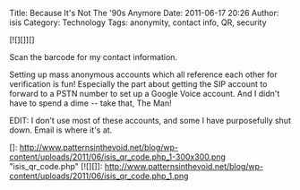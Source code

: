 Title: Because It's Not The '90s Anymore
Date: 2011-06-17 20:26
Author: isis
Category: Technology
Tags: anonymity, contact info, QR, security

[![][]][]

Scan the barcode for my contact information.

Setting up mass anonymous accounts which all reference each other for
verification is fun! Especially the part about getting the SIP account
to forward to a PSTN number to set up a Google Voice account. And I
didn't have to spend a dime -- take that, The Man!

EDIT: I don't use most of these accounts, and some I have purposefully
shut down. Email is where it's at.

  []: http://www.patternsinthevoid.net/blog/wp-content/uploads/2011/06/isis_qr_code.php_1-300x300.png
    "isis_qr_code.php"
  [![][]]: http://www.patternsinthevoid.net/blog/wp-content/uploads/2011/06/isis_qr_code.php_1.png
